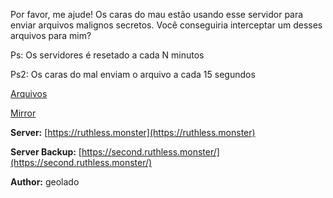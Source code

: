 Por favor, me ajude! Os caras do mau estão usando esse servidor para enviar arquivos malignos secretos.
Você conseguiria interceptar um desses arquivos para mim? 

Ps: Os servidores é resetado a cada N minutos

Ps2: Os caras do mal enviam o arquivo a cada 15 segundos

[Arquivos](https://static.pwn2win.party/ruthless_monster_8729385d83a2eca8551193f73bc617cbdb942d96ef5a50b513182595bf9c2d78.tar.gz)

[Mirror](https://drive.google.com/file/d/1JXKUiGk7gDs7ExLzBrdR2X1U9Fr17vh3/view?usp=drivesdk)


**Server:** [https://ruthless.monster](https://ruthless.monster)

**Server Backup:** [https://second.ruthless.monster/](https://second.ruthless.monster/)

**Author:** geolado
